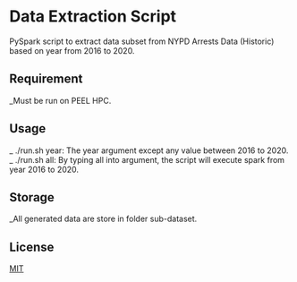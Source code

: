 # Data Extraction Script
PySpark script to extract data subset from NYPD Arrests Data (Historic) based on year from 2016 to 2020.

## Requirement
_Must be run on PEEL HPC.

## Usage
_ ./run.sh year: The year argument except any value between 2016 to 2020.\
_ ./run.sh all: By typing all into argument, the script will execute spark from year 2016 to 2020.

## Storage
_All generated data are store in folder sub-dataset.

## License
[MIT](https://choosealicense.com/licenses/mit/)
